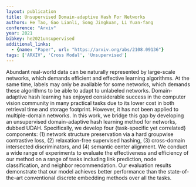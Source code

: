 ```yaml
---
layout: publication
title: Unsupervised Domain-adaptive Hash For Networks
authors: He Tao, Gao Lianli, Song Jingkuan, Li Yuan-fang
conference: "Arxiv"
year: 2021
bibkey: he2021unsupervised
additional_links:
  - {name: "Paper", url: "https://arxiv.org/abs/2108.09136"}
tags: ['ARXIV', 'Cross Modal', 'Unsupervised']
---
```

Abundant real-world data can be naturally represented by large-scale networks, which demands efficient and effective learning algorithms. At the same time, labels may only be available for some networks, which demands these algorithms to be able to adapt to unlabeled networks. Domain-adaptive hash learning has enjoyed considerable success in the computer vision community in many practical tasks due to its lower cost in both retrieval time and storage footprint. However, it has not been applied to multiple-domain networks. In this work, we bridge this gap by developing an unsupervised domain-adaptive hash learning method for networks, dubbed UDAH. Specifically, we develop four {task-specific yet correlated} components: (1) network structure preservation via a hard groupwise contrastive loss, (2) relaxation-free supervised hashing, (3) cross-domain intersected discriminators, and (4) semantic center alignment. We conduct a wide range of experiments to evaluate the effectiveness and efficiency of our method on a range of tasks including link prediction, node classification, and neighbor recommendation. Our evaluation results demonstrate that our model achieves better performance than the state-of-the-art conventional discrete embedding methods over all the tasks.
